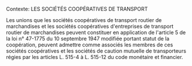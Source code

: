 Contexte: LES SOCIÉTÉS COOPÉRATIVES DE TRANSPORT

Les unions que les sociétés coopératives de transport routier de marchandises et les sociétés coopératives d'entreprises de transport routier de marchandises peuvent constituer en application de l'article 5 de la loi n° 47-1775 du 10 septembre 1947 modifiée portant statut de la coopération, peuvent admettre comme associés les membres de ces sociétés coopératives et les sociétés de caution mutuelle de transporteurs régies par les articles L. 515-4 à L. 515-12 du code monétaire et financier.